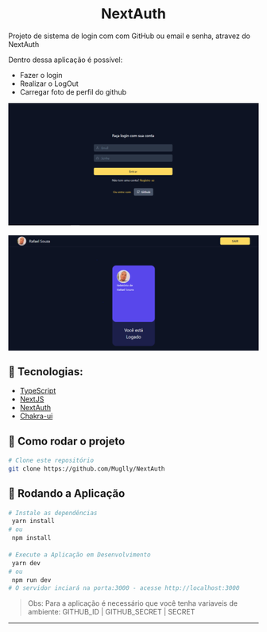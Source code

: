 ﻿# <h1 align="center">NextAuth</h1>

Projeto de sistema de login com com GitHub ou email e senha, atravez do NextAuth

Dentro dessa aplicação é possível:

- Fazer o login
- Realizar o LogOut
- Carregar foto de perfil do github

<div style="display:flex; flex-wrap: wrap; gap: 20px;" align='center'>
  <img src="https://raw.githubusercontent.com/Muglly/NextAuth/master/public/img/Login.PNG" alt='login' />
  <img src="https://raw.githubusercontent.com/Muglly/NextAuth/master/public/img/Home.PNG" alt='Home' />
</div>

## 🔨 Tecnologias:

- [TypeScript](https://www.typescriptlang.org/)
- [NextJS](https://nextjs.org/)
- [NextAuth](https://next-auth.js.org/)
- [Chakra-ui](https://chakra-ui.com/)


## 🚀 Como rodar o projeto

```bash
# Clone este repositório
git clone https://github.com/Muglly/NextAuth
```

## 🎲 Rodando a Aplicação

```bash
# Instale as dependências
 yarn install 
# ou 
 npm install

# Execute a Aplicação em Desenvolvimento
 yarn dev 
# ou 
 npm run dev
# O servidor inciará na porta:3000 - acesse http://localhost:3000
```
> Obs: Para a aplicação é necessário que você tenha variaveis de ambiente: GITHUB_ID | GITHUB_SECRET | SECRET
<hr>

